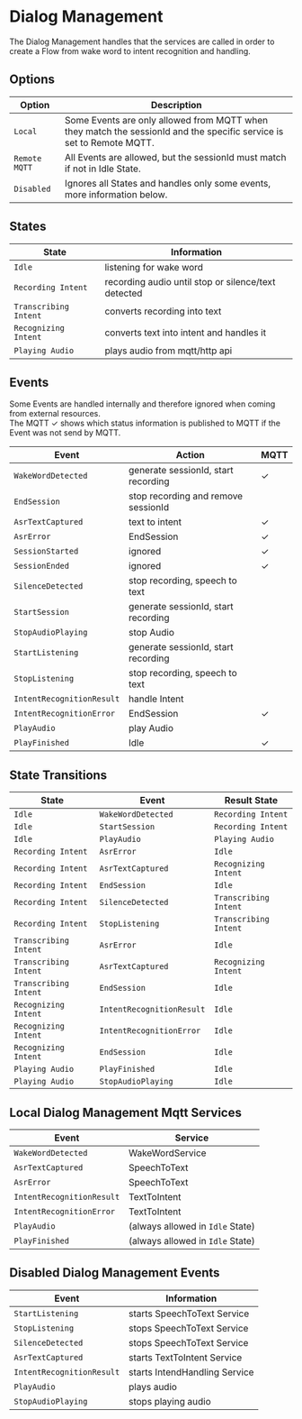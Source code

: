 # Dialog Management

The Dialog Management handles that the services are called in order to create a Flow from wake word
to intent recognition and handling.

## Options

| Option        | Description                                                                                                          | 
|---------------|----------------------------------------------------------------------------------------------------------------------|
| `Local`       | Some Events are only allowed from MQTT when they match the sessionId and the specific service is set to Remote MQTT. |
| `Remote MQTT` | All Events are allowed, but the sessionId must match if not in Idle State.                                           |
| `Disabled`    | Ignores all States and handles only some events, more information below.                                             |

## States

| State                 | Information                                         |
|-----------------------|-----------------------------------------------------|
| `Idle`                | listening for wake word                             | 
| `Recording Intent`    | recording audio until stop or silence/text detected |
| `Transcribing Intent` | converts recording into text                        |
| `Recognizing Intent`  | converts text into intent and handles it            |
| `Playing Audio`       | plays audio from mqtt/http api                      |

## Events

Some Events are handled internally and therefore ignored when coming from external resources.</br>
The MQTT ✓ shows which status information is published to MQTT if the Event was not send by MQTT.

| Event                     | Action                              | MQTT |
|---------------------------|-------------------------------------|------|
| `WakeWordDetected`        | generate sessionId, start recording | ✓    |
| `EndSession`              | stop recording and remove sessionId |      |
| `AsrTextCaptured`         | text to intent                      | ✓    |
| `AsrError`                | EndSession                          | ✓    |
| `SessionStarted`          | ignored                             | ✓    |
| `SessionEnded`            | ignored                             | ✓    |
| `SilenceDetected`         | stop recording, speech to text      |      |
| `StartSession`            | generate sessionId, start recording |      |
| `StopAudioPlaying`        | stop Audio                          |      |
| `StartListening`          | generate sessionId, start recording |      |
| `StopListening`           | stop recording, speech to text      |      |
| `IntentRecognitionResult` | handle Intent                       |      |
| `IntentRecognitionError`  | EndSession                          | ✓    |
| `PlayAudio`               | play Audio                          |      |
| `PlayFinished`            | Idle                                | ✓    |

## State Transitions

| State                  | Event                     | Result State          |
|------------------------|---------------------------|-----------------------|
| `Idle`                 | `WakeWordDetected`        | `Recording Intent`    |
| `Idle`                 | `StartSession`            | `Recording Intent`    |
| `Idle`                 | `PlayAudio`               | `Playing Audio`       |
| `Recording Intent`     | `AsrError`                | `Idle`                |
| `Recording Intent`     | `AsrTextCaptured`         | `Recognizing Intent`  |
| `Recording Intent`     | `EndSession`              | `Idle`                |
| `Recording Intent`     | `SilenceDetected`         | `Transcribing Intent` |
| `Recording Intent`     | `StopListening`           | `Transcribing Intent` |
| `Transcribing Intent ` | `AsrError`                | `Idle`                |
| `Transcribing Intent`  | `AsrTextCaptured`         | `Recognizing Intent`  |
| `Transcribing Intent`  | `EndSession`              | `Idle`                |
| `Recognizing Intent`   | `IntentRecognitionResult` | `Idle`                |
| `Recognizing Intent`   | `IntentRecognitionError`  | `Idle`                |
| `Recognizing Intent`   | `EndSession`              | `Idle`                |
| `Playing Audio`        | `PlayFinished`            | `Idle`                |
| `Playing Audio`        | `StopAudioPlaying`        | `Idle`                |

## Local Dialog Management Mqtt Services

| Event                     | Service                          |
|---------------------------|----------------------------------|
| `WakeWordDetected`        | WakeWordService                  |
| `AsrTextCaptured`         | SpeechToText                     |
| `AsrError`                | SpeechToText                     | 
| `IntentRecognitionResult` | TextToIntent                     |  
| `IntentRecognitionError`  | TextToIntent                     |
| `PlayAudio`               | (always allowed in `Idle` State) |
| `PlayFinished`            | (always allowed in `Idle` State) |

## Disabled Dialog Management Events

| Event                     | Information                   |
|---------------------------|-------------------------------|
| `StartListening`          | starts SpeechToText Service   |
| `StopListening`           | stops SpeechToText Service    |
| `SilenceDetected`         | stops SpeechToText Service    |
| `AsrTextCaptured`         | starts TextToIntent Service   |
| `IntentRecognitionResult` | starts IntendHandling Service |
| `PlayAudio`               | plays audio                   |
| `StopAudioPlaying`        | stops playing audio           | 
